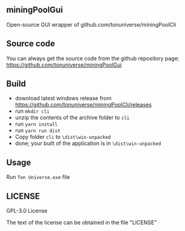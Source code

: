 ## miningPoolGui

Open-source GUI wrapper of github.com/tonuniverse/miningPoolCli

## Source code

You can always get the source code from the github repository page: <br>
https://github.com/tonuniverse/miningPoolGui

## Build

- download latest windows release from https://github.com/tonuniverse/miningPoolCli/releases
- run `mkdir cli` 
- unzip the contents of the archive folder to `cli`
- run `yarn install` 
- run `yarn run dist`
- Copy folder `cli` to `\dist\win-unpacked`
- done; your built of the application is in `\dist\win-unpacked`

## Usage

Run `Ton Universe.exe` file

## LICENSE

GPL-3.0 License

The text of the license can be obtained in the file "LICENSE"
